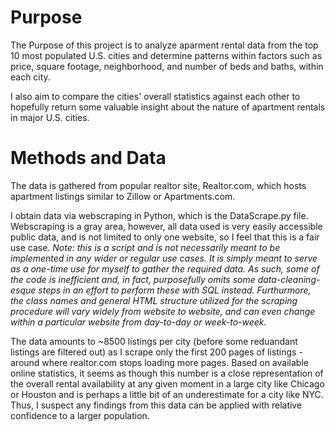 # Purpose 

The Purpose of this project is to analyze aparment rental data from the top 10 most populated U.S. cities and determine patterns within factors such as price, square footage, neighborhood, and number of beds and baths, within each city.

I also aim to compare the cities' overall statistics against each other to hopefully return some valuable insight about the nature of apartment rentals in major U.S. cities.

# Methods and Data

The data is gathered from popular realtor site, Realtor.com, which hosts apartment listings similar to Zillow or Apartments.com. 

I obtain data via webscraping in Python, which is the DataScrape.py file. Webscraping is a gray area, however, all data used is very easily accessible public data, and is not limited to only one website, so I feel that this is a fair use case. 
*Note: this is a script and is not necessarily meant to be implemented in any wider or regular use cases. It is simply meant to serve as a one-time use for myself to gather the required data. As such, some of the code is inefficient and, in fact, purposefully omits some data-cleaning-esque steps in an effort to perform these with SQL instead. Furthurmore, the class names and general HTML structure utilized for the scraping procedure will vary widely from website to website, and can even change within a particular website from day-to-day or week-to-week.*

The data amounts to ~8500 listings per city (before some reduandant listings are filtered out) as I scrape only the first 200 pages of listings - around where realtor.com stops loading more pages. Based on available online statistics, it seems as though this number is a close representation of the overall rental availability at any given moment in a large city like Chicago or Houston and is perhaps a little bit of an underestimate for a city like NYC. Thus, I suspect any findings from this data can be applied with relative confidence to a larger population. 